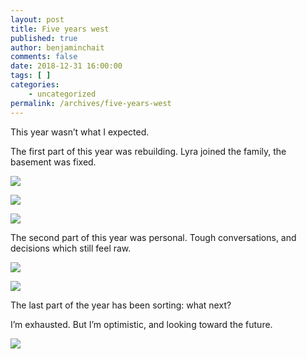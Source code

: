 ```yaml
---
layout: post
title: Five years west
published: true
author: benjaminchait
comments: false
date: 2018-12-31 16:00:00
tags: [ ]
categories:
    - uncategorized
permalink: /archives/five-years-west
---
```

This year wasn’t what I expected.

The first part of this year was rebuilding. Lyra joined the family, the basement was fixed.

![][1]

![][2]

![][3]

The second part of this year was personal. Tough conversations, and decisions which still feel raw.

![][4]

![][5]

The last part of the year has been sorting: what next?

I’m exhausted. But I’m optimistic, and looking toward the future.

![][6]

 [1]: /wp-content/uploads/2018/12/9D3A2BA4-211F-41CE-8817-DA4B3EF88C5F.jpeg
 [2]: /wp-content/uploads/2018/12/C015A510-C4C4-480E-B032-C09857755232.jpeg
 [3]: /wp-content/uploads/2018/12/E2A3E426-D0FB-4616-ACC2-3F861504AED3.jpeg
 [4]: /wp-content/uploads/2018/12/F237C682-F5DE-4249-AEC6-2A5B64556BB0.jpeg
 [5]: /wp-content/uploads/2018/12/IMG_1535.jpeg
 [6]: /wp-content/uploads/2018/12/IMG_3530.jpg